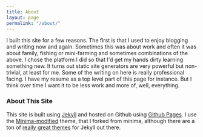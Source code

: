 ```yaml
---
title: About
layout: page
permalink: "/about/"
---
```

I built this site for a few reasons.  The first is that I used to enjoy blogging and writing now and again.  Sometimes this was about work and often it was about family, fishing or mini-farming and sometimes combinations of the above.  I chose the platform I did so that I'd get my hands dirty learning something new.  It turns out static site generators are very powerful but non-trivial, at least for me.  Some of the writing on here is really professional facing.  I have my resume as a top level part of this page for instance.  But I think over time I want it to be less work and more of, well, everything.

### About This Site
This site is built using [Jekyll](https://jekyllrb.com) and hosted on Github using [Github Pages](https://pages.github.com).  I use the [Minima-modified](https://github.com/livysdad27/minima-modified) theme, that I forked from minima, although there are a ton of [really great themes](http://jekyllthemes.org) for Jekyll out there.
